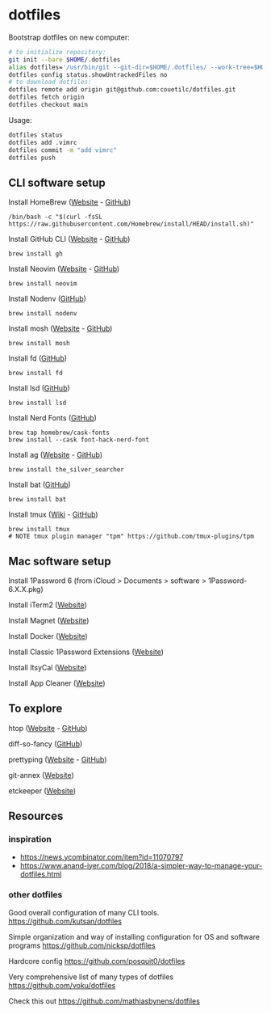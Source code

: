 # dotfiles

Bootstrap dotfiles on new computer:
```sh
# to initialize repository:
git init --bare $HOME/.dotfiles
alias dotfiles='/usr/bin/git --git-dir=$HOME/.dotfiles/ --work-tree=$HOME'
dotfiles config status.showUntrackedFiles no
# to download dotfiles:
dotfiles remote add origin git@github.com:couetilc/dotfiles.git
dotfiles fetch origin
dotfiles checkout main
```

Usage:
```sh
dotfiles status
dotfiles add .vimrc
dotfiles commit -m "add vimrc"
dotfiles push
```

## CLI software setup

Install HomeBrew ([Website](https://brew.sh/) - [GitHub](https://github.com/Homebrew/brew))
```
/bin/bash -c "$(curl -fsSL https://raw.githubusercontent.com/Homebrew/install/HEAD/install.sh)"
```

Install GitHub CLI ([Website](https://cli.github.com/) - [GitHub](https://github.com/cli/cli))
```
brew install gh
```

Install Neovim ([Website](https://neovim.io/) - [GitHub](https://github.com/neovim/neovim))
```
brew install neovim
```

Install Nodenv ([GitHub](https://github.com/nodenv/nodenv))
```
brew install nodenv
```

Install mosh ([Website](https://mosh.org/) - [GitHub](https://github.com/mobile-shell/mosh))
```
brew install mosh
```

Install fd ([GitHub](https://github.com/sharkdp/fd))
```
brew install fd
```

Install lsd ([GitHub](https://github.com/Peltoche/lsd))
```
brew install lsd
```

Install Nerd Fonts ([GitHub](https://github.com/ryanoasis/nerd-fonts))
```
brew tap homebrew/cask-fonts
brew install --cask font-hack-nerd-font
```

Install ag ([Website](https://geoff.greer.fm/ag/) - [GitHub](https://github.com/ggreer/the_silver_searcher))
```
brew install the_silver_searcher
```

Install bat ([GitHub](https://github.com/sharkdp/bat))
```
brew install bat
```

Install tmux ([Wiki](https://github.com/tmux/tmux/wiki) - [GitHub](https://github.com/tmux/tmux/))
```
brew install tmux
# NOTE tmux plugin manager "tpm" https://github.com/tmux-plugins/tpm
```

## Mac software setup

Install 1Password 6 (from iCloud > Documents > software > 1Password-6.X.X.pkg)

Install iTerm2 ([Website](https://iterm2.com/))

Install Magnet ([Website](https://magnet.crowdcafe.com/))

Install Docker ([Website](https://docs.docker.com/get-docker/))

Install Classic 1Password Extensions ([Website](https://support.1password.com/cs/1password-classic-extension/))

Install ItsyCal ([Website](https://www.mowglii.com/itsycal/))

Install App Cleaner ([Website](https://freemacsoft.net/appcleaner/))

## To explore

htop ([Website](https://htop.dev/) - [GitHub](https://github.com/htop-dev/htop))

diff-so-fancy ([GitHub](https://github.com/so-fancy/diff-so-fancy))

prettyping ([Website](https://denilson.sa.nom.br/prettyping/) - [GitHub](https://github.com/denilsonsa/prettyping))

git-annex ([Website](https://git-annex.branchable.com/))

etckeeper ([Website](https://etckeeper.branchable.com/))

## Resources

### inspiration
- https://news.ycombinator.com/item?id=11070797
- https://www.anand-iyer.com/blog/2018/a-simpler-way-to-manage-your-dotfiles.html

### other dotfiles
Good overall configuration of many CLI tools.
https://github.com/kutsan/dotfiles

Simple organization and way of installing configuration for OS and software programs
https://github.com/nicksp/dotfiles

Hardcore config
https://github.com/posquit0/dotfiles

Very comprehensive list of many types of dotfiles
https://github.com/voku/dotfiles

Check this out
https://github.com/mathiasbynens/dotfiles

